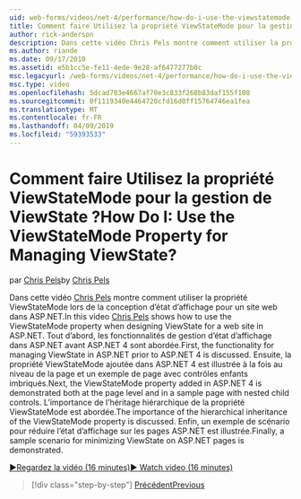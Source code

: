 ```yaml
---
uid: web-forms/videos/net-4/performance/how-do-i-use-the-viewstatemode-property-for-managing-viewstate
title: Comment faire Utilisez la propriété ViewStateMode pour la gestion de ViewState ? | Microsoft Docs
author: rick-anderson
description: Dans cette vidéo Chris Pels montre comment utiliser la propriété ViewStateMode lors de la conception d’état d’affichage pour un site web dans ASP.NET.
ms.author: riande
ms.date: 09/17/2010
ms.assetid: e5b1cc5e-fe11-4ede-9e28-af6477277b0c
msc.legacyurl: /web-forms/videos/net-4/performance/how-do-i-use-the-viewstatemode-property-for-managing-viewstate
msc.type: video
ms.openlocfilehash: 5dcad703e4667af70e3c833f268b83daf155f108
ms.sourcegitcommit: 0f1119340e4464720cfd16d0ff15764746ea1fea
ms.translationtype: MT
ms.contentlocale: fr-FR
ms.lasthandoff: 04/09/2019
ms.locfileid: "59393533"
---
```

# <a name="how-do-i-use-the-viewstatemode-property-for-managing-viewstate"></a><span data-ttu-id="41e1d-104">Comment faire Utilisez la propriété ViewStateMode pour la gestion de ViewState ?</span><span class="sxs-lookup"><span data-stu-id="41e1d-104">How Do I: Use the ViewStateMode Property for Managing ViewState?</span></span>

<span data-ttu-id="41e1d-105">par [Chris Pels](https://twitter.com/chrispels)</span><span class="sxs-lookup"><span data-stu-id="41e1d-105">by [Chris Pels](https://twitter.com/chrispels)</span></span>

<span data-ttu-id="41e1d-106">Dans cette vidéo [Chris Pels](http://www.idevtech.com) montre comment utiliser la propriété ViewStateMode lors de la conception d’état d’affichage pour un site web dans ASP.NET.</span><span class="sxs-lookup"><span data-stu-id="41e1d-106">In this video [Chris Pels](http://www.idevtech.com) shows how to use the ViewStateMode property when designing ViewState for a web site in ASP.NET.</span></span> <span data-ttu-id="41e1d-107">Tout d’abord, les fonctionnalités de gestion d’état d’affichage dans ASP.NET avant ASP.NET 4 sont abordée.</span><span class="sxs-lookup"><span data-stu-id="41e1d-107">First, the functionality for managing ViewState in ASP.NET prior to ASP.NET 4 is discussed.</span></span> <span data-ttu-id="41e1d-108">Ensuite, la propriété ViewStateMode ajoutée dans ASP.NET 4 est illustrée à la fois au niveau de la page et un exemple de page avec contrôles enfants imbriqués.</span><span class="sxs-lookup"><span data-stu-id="41e1d-108">Next, the ViewStateMode property added in ASP.NET 4 is demonstrated both at the page level and in a sample page with nested child controls.</span></span> <span data-ttu-id="41e1d-109">L’importance de l’héritage hiérarchique de la propriété ViewStateMode est abordée.</span><span class="sxs-lookup"><span data-stu-id="41e1d-109">The importance of the hierarchical inheritance of the ViewStateMode property is discussed.</span></span> <span data-ttu-id="41e1d-110">Enfin, un exemple de scénario pour réduire l’état d’affichage sur les pages ASP.NET est illustrée.</span><span class="sxs-lookup"><span data-stu-id="41e1d-110">Finally, a sample scenario for minimizing ViewState on ASP.NET pages is demonstrated.</span></span>

[<span data-ttu-id="41e1d-111">&#9654;Regardez la vidéo (16 minutes)</span><span class="sxs-lookup"><span data-stu-id="41e1d-111">&#9654; Watch video (16 minutes)</span></span>](https://channel9.msdn.com/Blogs/ASP-NET-Site-Videos/how-do-i-use-the-viewstatemode-property-for-managing-viewstate)

> [!div class="step-by-step"]
> [<span data-ttu-id="41e1d-112">Précédent</span><span class="sxs-lookup"><span data-stu-id="41e1d-112">Previous</span></span>](aspnet-4-quick-hit-easy-state-compression.md)
